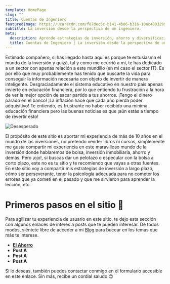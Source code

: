```yaml
---
template: HomePage
slug: ""
title: Cuentas de Ingeniero
featuredImage: https://ucarecdn.com/f87dec5c-b141-4b86-b316-10ac4803299a/
subtitle: La inversión desde la perspectiva de un ingeniero.
meta:
  description: Aprende estrategias de inversión, ahorro y diversificación.
  title: Cuentas de Ingeniero | La inversión desde la perspectiva de un ingeniero.
---
```

Estimado compañero, si has llegado hasta aquí es porque te entusiasma el mundo de la inversión y quizá, tal y como me ocurrió a mí, te has dedicado a un sector con apenas relación a este mundillo (en mi caso el sector IT). Es por ello que muy probablemente has tenido que buscarte la vida para conseguir la información necesaria con objeto de invertir de manera inteligente. Desgraciadamente el sistema educativo en nuestro país apenas invierte en educación financiera, por lo que entiendo tu frustración a la hora de ver la mejor opción de sacar partido a tus ahorros. ¡Tengo el dinero parado en el banco! ¡La inflación hace que cada año pierda poder adquisitivo! Te entiendo, es frustrante no haber recibido una mínima educación financiera pero las buenas noticias es que ¡aún estás a tiempo de revertir esto!

![Desesperado](https://ucarecdn.com/04a5d8d4-b47c-4620-abc2-5c6a42d545e7/ "Desesperado")

El propósito de este sitio es aportar mi experiencia de más de 10 años en el mundo de las inversiones, no pretendo vender libros ni cursos, simplemente me gusta compartir mi experiencia en este maravilloso mundo de la inversión donde hablaremos de bolsa, inversión inmobiliaria, ahorro y demás. Pero ¡ojo!, si buscas dar un pelotazo o especular con la bolsa a corto plazo, este no es tu sitio y te recomiendo que vayas a otras fuentes. En este sitio voy a compartir mis estrategias de inversión a largo plazo, cómo ser perseverante, tener la psicología adecuada para no cometer los errores que ya cometí en el pasado y que me sirvieron para aprender la lección, etc.

# Primeros pasos en el sitio 🚀

Para agilizar tu experiencia de usuario en este sitio, te dejo esta sección con algunos enlaces de interes a posts que te pueden interesar. De todos modos, siéntete libre de acceder a mi [Blog](/blog) para bucear en los temas que más te interese.

* **[El Ahorro](/posts/el-ahorro/)**
* **Post A**
* **Post A**
* **Post A**

Si lo deseas, también puedes contactar conmigo en el formulario accesible en este enlace. Sin más, recibe un cordial saludo 😊